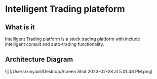 # **Intelligent Trading plateform**

## What is it

Intelligent Trading platform is a stock trading platform with include intelligent consult and auto-trading functionality.

## Architecture Diagram
![](/Users/xinyaoli/Desktop/Screen Shot 2023-02-28 at 5.01.48 PM.png)

